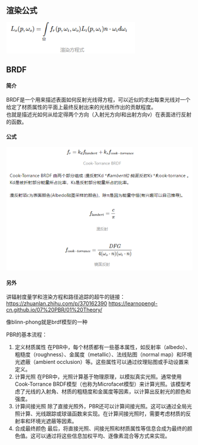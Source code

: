 ## 渲染公式
![渲染方程式](/rtr/第六章%20高级着色%20BRDF及相关技术/imgs/渲染方程式.png)


## BRDF
#### 简介
BRDF是一个用来描述表面如何反射光线得方程，可以近似的求出每束光线对一个给定了材质属性的平面上最终反射出来的光线所作出的贡献程度。  
也就是描述光如何从给定得两个方向（入射光方向l和出射方向v）在表面进行反射的函数。  
#### 公式
![渲染方程式](/rtr/第六章%20高级着色%20BRDF及相关技术/imgs/BRDF方程式.png)
#### 另外
讲辐射度量学和渲染方程和路径追踪的超牛的链接：
https://zhuanlan.zhihu.com/p/370162390
https://learnopengl-cn.github.io/07%20PBR/01%20Theory/



像blinn-phong就是brdf模型的一种


PBR的基本流程：
1. 定义材质属性
在PBR中，每个材质都有一些基本属性，如反射率（albedo）、粗糙度（roughness）、金属度（metallic）、法线贴图（normal map）和环境光遮蔽（ambient occlusion）等。这些属性可以通过纹理贴图或手动设置来定义。
2. 计算光照
在PBR中，光照计算基于物理原理，以模拟真实光照。通常使用Cook-Torrance BRDF模型（也称为Microfacet模型）来计算光照。该模型考虑了光线的入射角、材质的粗糙度和金属度等因素，以计算出反射光的颜色和强度。
3. 计算间接光照
除了直接光照外，PBR还可以计算间接光照。这可以通过全局光照计算、光线跟踪或球谐函数来实现。在计算间接光照时，需要考虑材质的反射率和环境光遮蔽等因素。
4. 合成最终颜色
最后，将直接光照、间接光照和材质属性等信息合成为最终的颜色值。这可以通过将这些信息加权平均、逐像素混合等方式来实现。

